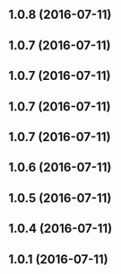 <a name="1.0.8"></a>
## 1.0.8 (2016-07-11)



<a name="1.0.7"></a>
## 1.0.7 (2016-07-11)



<a name="1.0.7"></a>
## 1.0.7 (2016-07-11)



<a name="1.0.7"></a>
## 1.0.7 (2016-07-11)



<a name="1.0.7"></a>
## 1.0.7 (2016-07-11)



<a name="1.0.6"></a>
## 1.0.6 (2016-07-11)



<a name="1.0.5"></a>
## 1.0.5 (2016-07-11)



<a name="1.0.4"></a>
## 1.0.4 (2016-07-11)



<a name="1.0.3"></a>
## 1.0.1 (2016-07-11)















